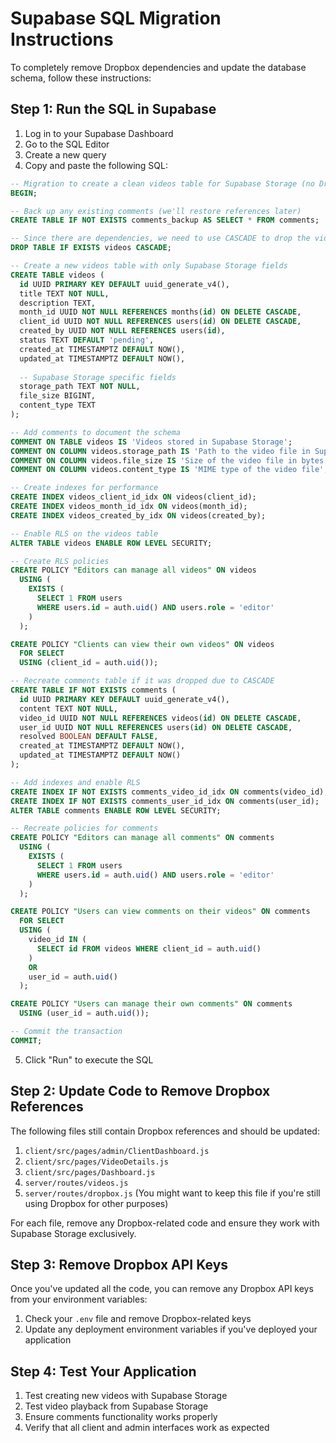# Supabase SQL Migration Instructions

To completely remove Dropbox dependencies and update the database schema, follow these instructions:

## Step 1: Run the SQL in Supabase

1. Log in to your Supabase Dashboard
2. Go to the SQL Editor
3. Create a new query
4. Copy and paste the following SQL:

```sql
-- Migration to create a clean videos table for Supabase Storage (no Dropbox fields)
BEGIN;

-- Back up any existing comments (we'll restore references later)
CREATE TABLE IF NOT EXISTS comments_backup AS SELECT * FROM comments;

-- Since there are dependencies, we need to use CASCADE to drop the videos table
DROP TABLE IF EXISTS videos CASCADE;

-- Create a new videos table with only Supabase Storage fields
CREATE TABLE videos (
  id UUID PRIMARY KEY DEFAULT uuid_generate_v4(),
  title TEXT NOT NULL,
  description TEXT,
  month_id UUID NOT NULL REFERENCES months(id) ON DELETE CASCADE,
  client_id UUID NOT NULL REFERENCES users(id) ON DELETE CASCADE,
  created_by UUID NOT NULL REFERENCES users(id),
  status TEXT DEFAULT 'pending',
  created_at TIMESTAMPTZ DEFAULT NOW(),
  updated_at TIMESTAMPTZ DEFAULT NOW(),
  
  -- Supabase Storage specific fields
  storage_path TEXT NOT NULL,
  file_size BIGINT,
  content_type TEXT
);

-- Add comments to document the schema
COMMENT ON TABLE videos IS 'Videos stored in Supabase Storage';
COMMENT ON COLUMN videos.storage_path IS 'Path to the video file in Supabase Storage';
COMMENT ON COLUMN videos.file_size IS 'Size of the video file in bytes';
COMMENT ON COLUMN videos.content_type IS 'MIME type of the video file';

-- Create indexes for performance
CREATE INDEX videos_client_id_idx ON videos(client_id);
CREATE INDEX videos_month_id_idx ON videos(month_id);
CREATE INDEX videos_created_by_idx ON videos(created_by);

-- Enable RLS on the videos table
ALTER TABLE videos ENABLE ROW LEVEL SECURITY;

-- Create RLS policies
CREATE POLICY "Editors can manage all videos" ON videos 
  USING (
    EXISTS (
      SELECT 1 FROM users
      WHERE users.id = auth.uid() AND users.role = 'editor'
    )
  );

CREATE POLICY "Clients can view their own videos" ON videos
  FOR SELECT
  USING (client_id = auth.uid());

-- Recreate comments table if it was dropped due to CASCADE
CREATE TABLE IF NOT EXISTS comments (
  id UUID PRIMARY KEY DEFAULT uuid_generate_v4(),
  content TEXT NOT NULL,
  video_id UUID NOT NULL REFERENCES videos(id) ON DELETE CASCADE,
  user_id UUID NOT NULL REFERENCES users(id) ON DELETE CASCADE,
  resolved BOOLEAN DEFAULT FALSE,
  created_at TIMESTAMPTZ DEFAULT NOW(),
  updated_at TIMESTAMPTZ DEFAULT NOW()
);

-- Add indexes and enable RLS
CREATE INDEX IF NOT EXISTS comments_video_id_idx ON comments(video_id);
CREATE INDEX IF NOT EXISTS comments_user_id_idx ON comments(user_id);
ALTER TABLE comments ENABLE ROW LEVEL SECURITY;

-- Recreate policies for comments
CREATE POLICY "Editors can manage all comments" ON comments 
  USING (
    EXISTS (
      SELECT 1 FROM users
      WHERE users.id = auth.uid() AND users.role = 'editor'
    )
  );

CREATE POLICY "Users can view comments on their videos" ON comments
  FOR SELECT
  USING (
    video_id IN (
      SELECT id FROM videos WHERE client_id = auth.uid()
    )
    OR
    user_id = auth.uid()
  );

CREATE POLICY "Users can manage their own comments" ON comments
  USING (user_id = auth.uid());

-- Commit the transaction
COMMIT;
```

5. Click "Run" to execute the SQL

## Step 2: Update Code to Remove Dropbox References

The following files still contain Dropbox references and should be updated:

1. `client/src/pages/admin/ClientDashboard.js`
2. `client/src/pages/VideoDetails.js`
3. `client/src/pages/Dashboard.js`
4. `server/routes/videos.js`
5. `server/routes/dropbox.js` (You might want to keep this file if you're still using Dropbox for other purposes)

For each file, remove any Dropbox-related code and ensure they work with Supabase Storage exclusively.

## Step 3: Remove Dropbox API Keys

Once you've updated all the code, you can remove any Dropbox API keys from your environment variables:

1. Check your `.env` file and remove Dropbox-related keys
2. Update any deployment environment variables if you've deployed your application

## Step 4: Test Your Application

1. Test creating new videos with Supabase Storage
2. Test video playback from Supabase Storage
3. Ensure comments functionality works properly
4. Verify that all client and admin interfaces work as expected
